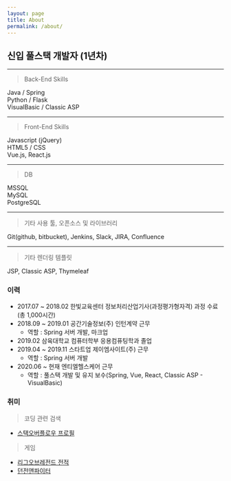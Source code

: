 ```yaml
---
layout: page
title: About
permalink: /about/
---
```


## 신입 풀스택 개발자 (1년차)
***

> Back-End Skills

Java / Spring   
Python / Flask  
VisualBasic / Classic ASP      

***

> Front-End Skills

Javascript (jQuery)     
HTML5 / CSS     
Vue.js, React.js    

***

> DB

MSSQL   
MySQL   
PostgreSQL  

***

> 기타 사용 툴, 오픈소스 및 라이브러리

Git(github, bitbucket), Jenkins, Slack, JIRA, Confluence

***

> 기타 렌더링 템플릿

JSP, Classic ASP, Thymeleaf

### 이력
- 2017.07 ~ 2018.02 한빛교육센터 정보처리산업기사(과정평가형자격) 과정 수료(총 1,000시간)
- 2018.09 ~ 2019.01 공간기술정보(주) 인턴계약 근무
    - 역할 : Spring 서버 개발, 마크업
- 2019.02 삼육대학교 컴퓨터학부 응용컴퓨팅학과 졸업
- 2019.04 ~ 2019.11 스타트업 제이엠사이트(주) 근무
    - 역할 : Spring 서버 개발
- 2020.06 ~ 현재   엔티엘헬스케어 근무
    - 역할 : 풀스택 개발 및 유지 보수(Spring, Vue, React, Classic ASP - VisualBasic)

### 취미
> 코딩 관련 검색
- [스택오버플로우 프로필](https://stackoverflow.com/users/10345277/%ec%9c%a4%ed%98%84%ea%b5%ac)

> 게임
- [리그오브레전드 전적](http://www.op.gg/summoner/userName=BuNo)
- [던전앤파이터](https://dundam.xyz/view40s?image=d2846a078418537e203a8710dfee7c0d&server=diregie&name=%EB%B6%80%EB%85%B8%EC%A0%A0%EB%8B%A4&temp=7912)

